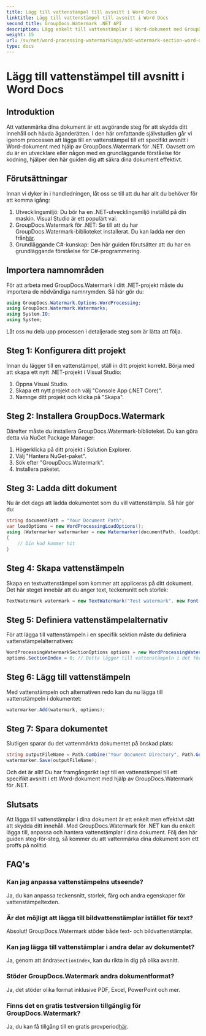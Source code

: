 ```yaml
---
title: Lägg till vattenstämpel till avsnitt i Word Docs
linktitle: Lägg till vattenstämpel till avsnitt i Word Docs
second_title: GroupDocs.Watermark .NET API
description: Lägg enkelt till vattenstämplar i Word-dokument med GroupDocs.Watermark för .NET. Skydda ditt innehåll med denna enkla guide.
weight: 15
url: /sv/net/word-processing-watermarkings/add-watermark-section-word-docs/
type: docs
---
```

# Lägg till vattenstämpel till avsnitt i Word Docs

## Introduktion
Att vattenmärka dina dokument är ett avgörande steg för att skydda ditt innehåll och hävda äganderätten. I den här omfattande självstudien går vi igenom processen att lägga till en vattenstämpel till ett specifikt avsnitt i Word-dokument med hjälp av GroupDocs.Watermark för .NET. Oavsett om du är en utvecklare eller någon med en grundläggande förståelse för kodning, hjälper den här guiden dig att säkra dina dokument effektivt.
## Förutsättningar
Innan vi dyker in i handledningen, låt oss se till att du har allt du behöver för att komma igång:
1. Utvecklingsmiljö: Du bör ha en .NET-utvecklingsmiljö inställd på din maskin. Visual Studio är ett populärt val.
2.  GroupDocs.Watermark för .NET: Se till att du har GroupDocs.Watermark-biblioteket installerat. Du kan ladda ner den från[här](https://releases.groupdocs.com/Watermark/net/).
3. Grundläggande C#-kunskap: Den här guiden förutsätter att du har en grundläggande förståelse för C#-programmering.
## Importera namnområden
För att arbeta med GroupDocs.Watermark i ditt .NET-projekt måste du importera de nödvändiga namnrymden. Så här gör du:
```csharp
using GroupDocs.Watermark.Options.WordProcessing;
using GroupDocs.Watermark.Watermarks;
using System.IO;
using System;
```
Låt oss nu dela upp processen i detaljerade steg som är lätta att följa.
## Steg 1: Konfigurera ditt projekt
Innan du lägger till en vattenstämpel, ställ in ditt projekt korrekt. Börja med att skapa ett nytt .NET-projekt i Visual Studio:
1. Öppna Visual Studio.
2. Skapa ett nytt projekt och välj "Console App (.NET Core)".
3. Namnge ditt projekt och klicka på "Skapa".
## Steg 2: Installera GroupDocs.Watermark
Därefter måste du installera GroupDocs.Watermark-biblioteket. Du kan göra detta via NuGet Package Manager:
1. Högerklicka på ditt projekt i Solution Explorer.
2. Välj "Hantera NuGet-paket".
3. Sök efter "GroupDocs.Watermark".
4. Installera paketet.
## Steg 3: Ladda ditt dokument
Nu är det dags att ladda dokumentet som du vill vattenstämpla. Så här gör du:
```csharp
string documentPath = "Your Document Path";
var loadOptions = new WordProcessingLoadOptions();
using (Watermarker watermarker = new Watermarker(documentPath, loadOptions))
{
    // Din kod kommer hit
}
```
## Steg 4: Skapa vattenstämpeln
Skapa en textvattenstämpel som kommer att appliceras på ditt dokument. Det här steget innebär att du anger text, teckensnitt och storlek:
```csharp
TextWatermark watermark = new TextWatermark("Test watermark", new Font("Arial", 19));
```
## Steg 5: Definiera vattenstämpelalternativ
För att lägga till vattenstämpeln i en specifik sektion måste du definiera vattenstämpelalternativen:
```csharp
WordProcessingWatermarkSectionOptions options = new WordProcessingWatermarkSectionOptions();
options.SectionIndex = 0; // Detta lägger till vattenstämpeln i det första avsnittet
```
## Steg 6: Lägg till vattenstämpeln
Med vattenstämpeln och alternativen redo kan du nu lägga till vattenstämpeln i dokumentet:
```csharp
watermarker.Add(watermark, options);
```
## Steg 7: Spara dokumentet
Slutligen sparar du det vattenmärkta dokumentet på önskad plats:
```csharp
string outputFileName = Path.Combine("Your Document Directory", Path.GetFileName(documentPath));
watermarker.Save(outputFileName);
```
Och det är allt! Du har framgångsrikt lagt till en vattenstämpel till ett specifikt avsnitt i ett Word-dokument med hjälp av GroupDocs.Watermark för .NET.
## Slutsats
Att lägga till vattenstämplar i dina dokument är ett enkelt men effektivt sätt att skydda ditt innehåll. Med GroupDocs.Watermark för .NET kan du enkelt lägga till, anpassa och hantera vattenstämplar i dina dokument. Följ den här guiden steg-för-steg, så kommer du att vattenmärka dina dokument som ett proffs på nolltid.
## FAQ's
### Kan jag anpassa vattenstämpelns utseende?
Ja, du kan anpassa teckensnitt, storlek, färg och andra egenskaper för vattenstämpeltexten.
### Är det möjligt att lägga till bildvattenstämplar istället för text?
Absolut! GroupDocs.Watermark stöder både text- och bildvattenstämplar.
### Kan jag lägga till vattenstämplar i andra delar av dokumentet?
 Ja, genom att ändra`SectionIndex`, kan du rikta in dig på olika avsnitt.
### Stöder GroupDocs.Watermark andra dokumentformat?
Ja, det stöder olika format inklusive PDF, Excel, PowerPoint och mer.
### Finns det en gratis testversion tillgänglig för GroupDocs.Watermark?
 Ja, du kan få tillgång till en gratis provperiod[här](https://releases.groupdocs.com/).